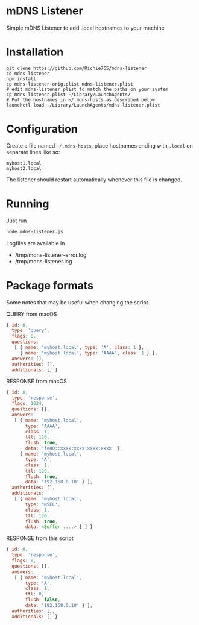 # mDNS Listener
Simple mDNS Listener to add .local hostnames to your machine

# Installation
```
git clone https://github.com/Richie765/mdns-listener
cd mdns-listener
npm install
cp mdns-listener-orig.plist mdns-listener.plist
# edit mdns-listener.plist to match the paths on your system
cp mdns-listener.plist ~/Library/LaunchAgents/
# Put the hostnames in ~/.mdns-hosts as described below
launchctl load ~/Library/LaunchAgents/mdns-listener.plist
```

# Configuration
Create a file named `~/.mdns-hosts`, place hostnames ending with `.local` on separate lines like so:

```
myhost1.local
myhost2.local
```

The listener should restart automatically whenever this file is changed.

# Running

Just run
```bash
node mdns-listener.js
```

Logfiles are available in
* /tmp/mdns-listener-error.log
* /tmp/mdns-listener.log

# Package formats
Some notes that may be useful when changing the script.

QUERY from macOS
```javascript
{ id: 0,
  type: 'query',
  flags: 0,
  questions:
   [ { name: 'myhost.local', type: 'A', class: 1 },
     { name: 'myhost.local', type: 'AAAA', class: 1 } ],
  answers: [],
  authorities: [],
  additionals: [] }
```

RESPONSE from macOS
```javascript
{ id: 0,
  type: 'response',
  flags: 1024,
  questions: [],
  answers:
   [ { name: 'myhost.local',
       type: 'AAAA',
       class: 1,
       ttl: 120,
       flush: true,
       data: 'fe80::xxxx:xxxx:xxxx:xxxx' },
     { name: 'myhost.local',
       type: 'A',
       class: 1,
       ttl: 120,
       flush: true,
       data: '192.168.0.10' } ],
  authorities: [],
  additionals:
   [ { name: 'myhost.local',
       type: 'NSEC',
       class: 1,
       ttl: 120,
       flush: true,
       data: <Buffer ....> } ] }
```

RESPONSE from this script
```javascript
{ id: 0,
  type: 'response',
  flags: 0,
  questions: [],
  answers:
   [ { name: 'myhost.local',
       type: 'A',
       class: 1,
       ttl: 0,
       flush: false,
       data: '192.168.0.10' } ],
  authorities: [],
  additionals: [] }
```
